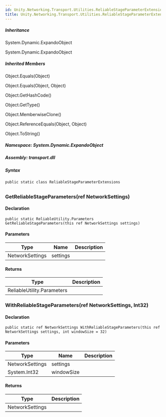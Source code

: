 ```yaml
---  
id: Unity.Networking.Transport.Utilities.ReliableStageParameterExtensions  
title: Unity.Networking.Transport.Utilities.ReliableStageParameterExtensions  
---
```


<div class="markdown level0 summary">

</div>

<div class="markdown level0 conceptual">

</div>

<div class="inheritance">

##### Inheritance

<div class="level0">

System.Dynamic.ExpandoObject

</div>

<div class="level1">

System.Dynamic.ExpandoObject

</div>

</div>

<div class="inheritedMembers">

##### Inherited Members

<div>

Object.Equals(Object)

</div>

<div>

Object.Equals(Object, Object)

</div>

<div>

Object.GetHashCode()

</div>

<div>

Object.GetType()

</div>

<div>

Object.MemberwiseClone()

</div>

<div>

Object.ReferenceEquals(Object, Object)

</div>

<div>

Object.ToString()

</div>

</div>

##### **Namespace**: System.Dynamic.ExpandoObject

##### **Assembly**: transport.dll

##### Syntax

``` lang-csharp
public static class ReliableStageParameterExtensions
```

## 

### GetReliableStageParameters(ref NetworkSettings)

<div class="markdown level1 summary">

</div>

<div class="markdown level1 conceptual">

</div>

#### Declaration

``` lang-csharp
public static ReliableUtility.Parameters GetReliableStageParameters(this ref NetworkSettings settings)
```

#### Parameters

| Type            | Name     | Description |
|-----------------|----------|-------------|
| NetworkSettings | settings |             |

#### Returns

| Type                       | Description |
|----------------------------|-------------|
| ReliableUtility.Parameters |             |

### WithReliableStageParameters(ref NetworkSettings, Int32)

<div class="markdown level1 summary">

</div>

<div class="markdown level1 conceptual">

</div>

#### Declaration

``` lang-csharp
public static ref NetworkSettings WithReliableStageParameters(this ref NetworkSettings settings, int windowSize = 32)
```

#### Parameters

| Type            | Name       | Description |
|-----------------|------------|-------------|
| NetworkSettings | settings   |             |
| System.Int32    | windowSize |             |

#### Returns

| Type            | Description |
|-----------------|-------------|
| NetworkSettings |             |
